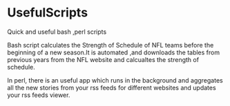 # UsefulScripts
Quick and useful bash ,perl scripts

Bash script calculates the Strength of Schedule of NFL teams before the beginning of a new season.It is automated ,and downloads the tables from previous years from the NFL website and calcualtes the strength of schedule. 


In perl, there is an useful app which runs in the background and aggregates all the new stories from your rss feeds for different  websites and updates your rss feeds viewer. 
